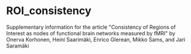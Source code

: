 # ROI_consistency
Supplementary information for the article "Consistency of Regions of Interest as nodes of functional brain networks measured by fMRI" by Onerva Korhonen, Heini Saarimäki, Enrico Glerean, Mikko Sams, and Jari Saramäki

